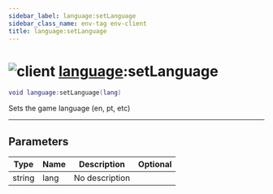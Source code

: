 ```yaml
---
sidebar_label: language:setLanguage
sidebar_class_name: env-tag env-client
title: language:setLanguage
---
```


# <img src='/img/wiki/client.png' alt='client' classname='env-tag' /> [language](../language/README.md):setLanguage

```lua
void language:setLanguage(lang)
```

Sets the game language (en, pt, etc)<br/>

-----------------
## Parameters

| Type   | Name | Description | Optional |
| ------ | ---- | ----------- | -------: |
| string | lang | No description |   |
